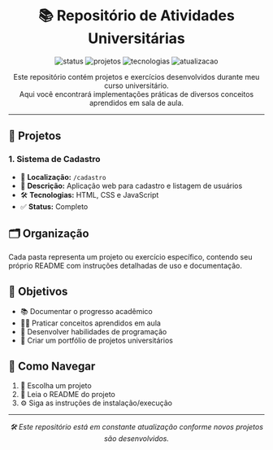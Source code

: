 <h1 align="center">📚 Repositório de Atividades Universitárias</h1>

<p align="center">
  <img src="https://img.shields.io/badge/Status-Em%20Desenvolvimento-yellow" alt="status">
  <img src="https://img.shields.io/badge/Projetos-1%20completo-blue" alt="projetos">
  <img src="https://img.shields.io/badge/HTML-CSS%20e%20JS-orange" alt="tecnologias">
  <img src="https://img.shields.io/badge/Atualiza%C3%A7%C3%A3o-Cont%C3%ADnua-brightgreen" alt="atualizacao">
</p>

<p align="center">
  Este repositório contém projetos e exercícios desenvolvidos durante meu curso universitário.<br>
  Aqui você encontrará implementações práticas de diversos conceitos aprendidos em sala de aula.
</p>

---

## 📁 Projetos

### 1. Sistema de Cadastro
- 📌 **Localização:** `/cadastro`
- 🧾 **Descrição:** Aplicação web para cadastro e listagem de usuários
- 🛠️ **Tecnologias:** HTML, CSS e JavaScript
- ✅ **Status:** Completo

## 🗂 Organização

Cada pasta representa um projeto ou exercício específico, contendo seu próprio README com instruções detalhadas de uso e documentação.

## 🎯 Objetivos

- 📚 Documentar o progresso acadêmico  
- 👨‍💻 Praticar conceitos aprendidos em aula  
- 🧠 Desenvolver habilidades de programação  
- 🚀 Criar um portfólio de projetos universitários  

## 🧭 Como Navegar

1. 📂 Escolha um projeto
2. 📄 Leia o README do projeto
3. ⚙️ Siga as instruções de instalação/execução

---

<p align="center"><em>🛠️ Este repositório está em constante atualização conforme novos projetos são desenvolvidos.</em></p>
